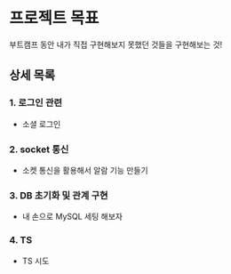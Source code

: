 # 프로젝트 목표

부트캠프 동안 내가 직접 구현해보지 못했던 것들을 구현해보는 것!

## 상세 목록

### 1. 로그인 관련

- 소셜 로그인

### 2. socket 통신

- 소켓 통신을 활용해서 알람 기능 만들기

### 3. DB 초기화 및 관계 구현

- 내 손으로 MySQL 세팅 해보자

### 4. TS

- TS 시도
